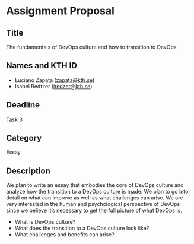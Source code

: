 # Assignment Proposal

## Title

The fundamentals of DevOps culture and how to transition to DevOps

## Names and KTH ID

- Luciano Zapata (zapata@kth.se)
- Isabel Redtzer (iredzer@kth.se)

## Deadline

Task 3

## Category

Essay

## Description

We plan to write an essay that embodies the core of DevOps culture and analyze how the transition to a DevOps culture is made. We plan to go into detail on what can improve as well as what challenges can arise. We are very interested in the human and psychological perspective of DevOps since we believe it’s necessary to get the full picture of what DevOps is.

- What is DevOps culture?
- What does the transition to a DevOps culture look like?
- What challenges and benefits can arise?

